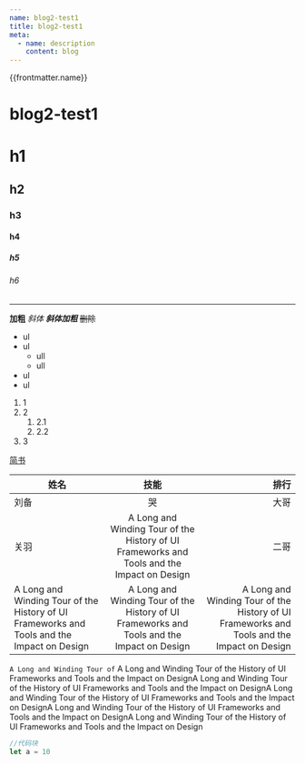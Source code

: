 ```yaml
---
name: blog2-test1
title: blog2-test1
meta:
  - name: description
    content: blog 
---
```

{{frontmatter.name}}

# blog2-test1

# h1

## h2

### h3

#### h4

##### h5

###### h6

---

**加粗**
*斜体*
***斜体加粗***
~~删除~~

* ul
* ul
  * ull
  * ull
* ul
* ul

1. 1
2. 2
   1. 2.1
   2. 2.2
3. 3

[简书](http://jianshu.com)

姓名|技能|排行
--|:--:|--:
刘备|哭|大哥
关羽|A Long and Winding Tour of the History of UI Frameworks and Tools and the Impact on Design|二哥
A Long and Winding Tour of the History of UI Frameworks and Tools and the Impact on Design|A Long and Winding Tour of the History of UI Frameworks and Tools and the Impact on Design|A Long and Winding Tour of the History of UI Frameworks and Tools and the Impact on Design

`A Long and Winding Tour of`
A Long and Winding Tour of the History of UI Frameworks and Tools and the Impact on DesignA Long and Winding Tour of the History of UI Frameworks and Tools and the Impact on DesignA Long and Winding Tour of the History of UI Frameworks and Tools and the Impact on DesignA Long and Winding Tour of the History of UI Frameworks and Tools and the Impact on DesignA Long and Winding Tour of the History of UI Frameworks and Tools and the Impact on Design

```js
//代码块
let a = 10
```
